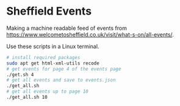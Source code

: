 # Sheffield Events

Making a machine readable feed of events from <https://www.welcometosheffield.co.uk/visit/what-s-on/all-events/>.

Use these scripts in a Linux terminal.

```bash
# install required packages
sudo apt get html-xml-utils recode
# get events for page 4 of the events page
./get.sh 4
# get all events and save to events.json
./get_all.sh
# get all events up to page 10
./get_all.sh 10
```
